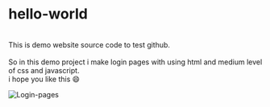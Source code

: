# hello-world
<br>
This is demo website source code to test github.
<br><br>
So in this demo project i make login pages with using html and medium level of css and javascript. 
<br>
i hope you like this &#128516;

![Login-pages](https://github.com/tapas-2007/Login-page/assets/144914211/16021729-b26a-4ef0-96ab-f8475eff42f4)

